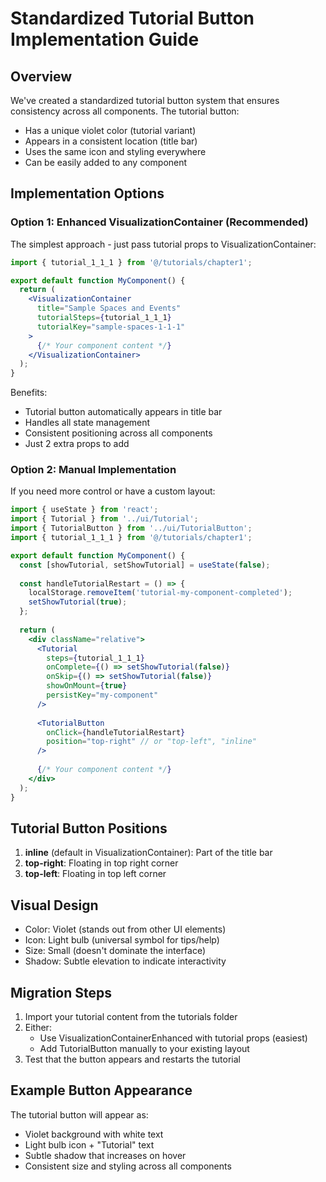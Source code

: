 # Standardized Tutorial Button Implementation Guide

## Overview
We've created a standardized tutorial button system that ensures consistency across all components. The tutorial button:
- Has a unique violet color (tutorial variant)
- Appears in a consistent location (title bar)
- Uses the same icon and styling everywhere
- Can be easily added to any component

## Implementation Options

### Option 1: Enhanced VisualizationContainer (Recommended)
The simplest approach - just pass tutorial props to VisualizationContainer:

```jsx
import { tutorial_1_1_1 } from '@/tutorials/chapter1';

export default function MyComponent() {
  return (
    <VisualizationContainer 
      title="Sample Spaces and Events"
      tutorialSteps={tutorial_1_1_1}
      tutorialKey="sample-spaces-1-1-1"
    >
      {/* Your component content */}
    </VisualizationContainer>
  );
}
```

Benefits:
- Tutorial button automatically appears in title bar
- Handles all state management
- Consistent positioning across all components
- Just 2 extra props to add

### Option 2: Manual Implementation
If you need more control or have a custom layout:

```jsx
import { useState } from 'react';
import { Tutorial } from '../ui/Tutorial';
import { TutorialButton } from '../ui/TutorialButton';
import { tutorial_1_1_1 } from '@/tutorials/chapter1';

export default function MyComponent() {
  const [showTutorial, setShowTutorial] = useState(false);
  
  const handleTutorialRestart = () => {
    localStorage.removeItem('tutorial-my-component-completed');
    setShowTutorial(true);
  };
  
  return (
    <div className="relative">
      <Tutorial
        steps={tutorial_1_1_1}
        onComplete={() => setShowTutorial(false)}
        onSkip={() => setShowTutorial(false)}
        showOnMount={true}
        persistKey="my-component"
      />
      
      <TutorialButton 
        onClick={handleTutorialRestart}
        position="top-right" // or "top-left", "inline"
      />
      
      {/* Your component content */}
    </div>
  );
}
```

## Tutorial Button Positions

1. **inline** (default in VisualizationContainer): Part of the title bar
2. **top-right**: Floating in top right corner
3. **top-left**: Floating in top left corner

## Visual Design
- Color: Violet (stands out from other UI elements)
- Icon: Light bulb (universal symbol for tips/help)
- Size: Small (doesn't dominate the interface)
- Shadow: Subtle elevation to indicate interactivity

## Migration Steps
1. Import your tutorial content from the tutorials folder
2. Either:
   - Use VisualizationContainerEnhanced with tutorial props (easiest)
   - Add TutorialButton manually to your existing layout
3. Test that the button appears and restarts the tutorial

## Example Button Appearance
The tutorial button will appear as:
- Violet background with white text
- Light bulb icon + "Tutorial" text
- Subtle shadow that increases on hover
- Consistent size and styling across all components